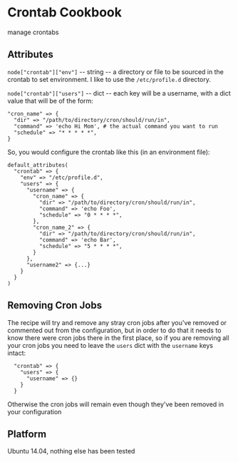 # Crontab Cookbook

manage crontabs

## Attributes

`node["crontab"]["env"]` -- string -- a directory or file to be sourced in the crontab to set environment. I like to use the `/etc/profile.d` directory.

`node["crontab"]["users"]` -- dict -- each key will be a username, with a dict value that will be of the form:

    "cron_name" => {
      "dir" => "/path/to/directory/cron/should/run/in",
      "command" => 'echo Hi Mom', # the actual command you want to run
      "schedule" => "* * * * *",
    }


So, you would configure the crontab like this (in an environment file):

    default_attributes(
      "crontab" => {
        "env" => "/etc/profile.d",
        "users" => {
          "username" => {
            "cron_name" => {
              "dir" => "/path/to/directory/cron/should/run/in",
              "command" => 'echo Foo',
              "schedule" => "0 * * * *",
            },
            "cron_name_2" => {
              "dir" => "/path/to/directory/cron/should/run/in",
              "command" => 'echo Bar',
              "schedule" => "5 * * * *",
            }
          },
          "username2" => {...}
        }
      }
    )

## Removing Cron Jobs

The recipe will try and remove any stray cron jobs after you've removed or commented out from the configuration, but in order to do that it needs to know there were cron jobs there in the first place, so if you are removing all your cron jobs you need to leave the `users` dict with the `username` keys intact:

      "crontab" => {
        "users" => {
          "username" => {}
        }
      }

Otherwise the cron jobs will remain even though they've been removed in your configuration

## Platform

Ubuntu 14.04, nothing else has been tested

